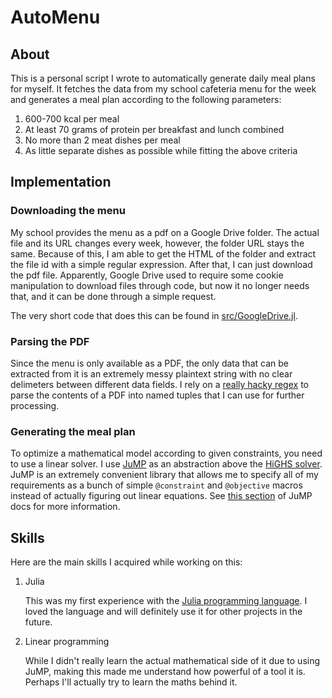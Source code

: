 # AutoMenu

## About

This is a personal script I wrote to automatically generate daily meal plans for
myself. It fetches the data from my school cafeteria menu for the week and
generates a meal plan according to the following parameters:

1. 600-700 kcal per meal
2. At least 70 grams of protein per breakfast and lunch combined
3. No more than 2 meat dishes per meal
4. As little separate dishes as possible while fitting the above criteria

## Implementation

### Downloading the menu

My school provides the menu as a pdf on a Google Drive folder. The actual file
and its URL changes every week, however, the folder URL stays the same. Because
of this, I am able to get the HTML of the folder and extract the file id with a
simple regular expression. After that, I can just download the pdf file.
Apparently, Google Drive used to require some cookie manipulation to download
files through code, but now it no longer needs that, and it can be done through
a simple request.

The very short code that does this can be found in
[src/GoogleDrive.jl](src/GoogleDrive.jl).

### Parsing the PDF

Since the menu is only available as a PDF, the only data that can be extracted
from it is an extremely messy plaintext string with no clear delimeters between
different data fields. I rely on a [really hacky
regex](https://github.com/flexagoon/automenu/blob/c33924ea34e3e6e265c458b36e673a20a1a0811c/src/MenuMaker.jl#L54)
to parse the contents of a PDF into named tuples that I can use for further
processing.

### Generating the meal plan

To optimize a mathematical model according to given constraints, you need to use
a linear solver. I use [JuMP](https://jump.dev/) as an abstraction above the
[HiGHS solver](https://highs.dev/). JuMP is an extremely convenient library that
allows me to specify all of my requirements as a bunch of simple `@constraint`
and `@objective` macros instead of actually figuring out linear equations. See
[this
section](https://jump.dev/JuMP.jl/stable/background/algebraic_modeling_languages)
of JuMP docs for more information.

## Skills 

Here are the main skills I acquired while working on this:

1. Julia

    This was my first experience with the [Julia programming
    language](https://julialang.org/). I loved the language and will definitely use
    it for other projects in the future.

2. Linear programming

    While I didn't really learn the actual mathematical side of it due to using
    JuMP, making this made me understand how powerful of a tool it is. Perhaps I'll
    actually try to learn the maths behind it.
